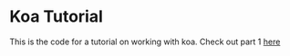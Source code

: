 # Koa Tutorial

This is the code for a tutorial on working with koa. Check out part 1 [here](https://codeburst.io/lets-build-a-rest-api-with-koa-js-and-test-with-jest-2634c14394d3)
